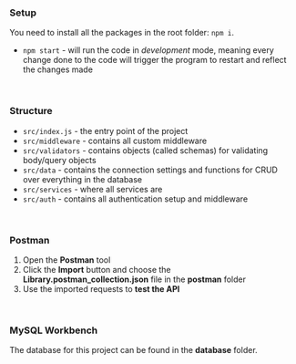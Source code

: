 ### Setup

You need to install all the packages in the root folder: `npm i`.

- `npm start` - will run the code in *development* mode, meaning every change done to the code will trigger the program to restart and reflect the changes made

<br>

### Structure

- `src/index.js` - the entry point of the project
- `src/middleware` - contains all custom middleware
- `src/validators` - contains objects (called schemas) for validating body/query objects
- `src/data` - contains the connection settings and functions for CRUD over everything in the database
- `src/services` - where all services are
- `src/auth` - contains all authentication setup and middleware

<br>

### Postman

1. Open the **Postman** tool
2. Click the **Import** button and choose the **Library.postman_collection.json** file in the **postman** folder
3. Use the imported requests to **test the API**

<br>

### MySQL Workbench

The database for this project can be found in the **database** folder.
